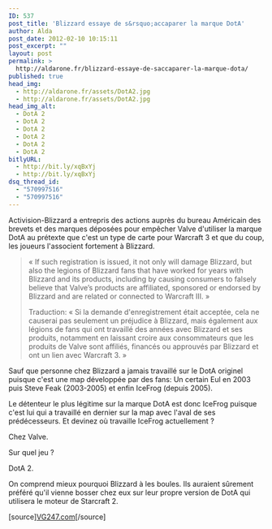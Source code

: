 ```yaml
---
ID: 537
post_title: 'Blizzard essaye de s&rsquo;accaparer la marque DotA'
author: Alda
post_date: 2012-02-10 10:15:11
post_excerpt: ""
layout: post
permalink: >
  http://aldarone.fr/blizzard-essaye-de-saccaparer-la-marque-dota/
published: true
head_img:
  - http://aldarone.fr/assets/DotA2.jpg
  - http://aldarone.fr/assets/DotA2.jpg
head_img_alt:
  - DotA 2
  - DotA 2
  - DotA 2
  - DotA 2
  - DotA 2
  - DotA 2
bitlyURL:
  - http://bit.ly/xqBxYj
  - http://bit.ly/xqBxYj
dsq_thread_id:
  - "570997516"
  - "570997516"
---
```

Activision-Blizzard a entrepris des actions auprès du bureau Américain des brevets et des marques déposées pour empêcher Valve d'utiliser la marque DotA au prétexte que c'est un type de carte pour Warcraft 3 et que du coup, les joueurs l'associent fortement à Blizzard.

<blockquote><p>« If such registration is issued, it not only will damage Blizzard, but also the legions of Blizzard fans that have worked for years with Blizzard and its products, including by causing consumers to falsely believe that Valve’s products are affiliated, sponsored or endorsed by Blizzard and are related or connected to Warcraft III. »</p>
<p>Traduction: « Si la demande d'enregistrement était acceptée, cela ne causerai pas seulement un préjudice à Blizzard, mais également aux légions de fans qui ont travaillé des années avec Blizzard et ses produits, notamment en laissant croire aux consommateurs que les produits de Valve sont affiliés, financés ou approuvés par Blizzard et ont un lien avec Warcraft 3. »</p>
</blockquote>

Sauf que personne chez Blizzard a jamais travaillé sur le DotA originel puisque c'est une map développée par des fans: Un certain Eul en 2003 puis Steve Feak (2003-2005) et enfin IceFrog (depuis 2005).

Le détenteur le plus légitime sur la marque DotA est donc IceFrog puisque c'est lui qui a travaillé en dernier sur la map avec l'aval de ses prédécesseurs. Et devinez où travaille IceFrog actuellement ?

Chez Valve.

Sur quel jeu ?

DotA 2.

On comprend mieux pourquoi Blizzard à les boules. Ils auraient sûrement préféré qu'il vienne bosser chez eux sur leur propre version de DotA qui utilisera le moteur de Starcraft 2.

[source]<a href="http://www.vg247.com/2012/02/10/blizzard-appeals-valves-right-to-dota-2-trademark/">VG247.com</a>[/source]